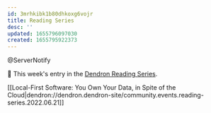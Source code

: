 ```yaml
---
id: 3mrhkibk1b80dhkoxg6vojr
title: Reading Series
desc: ''
updated: 1655796097030
created: 1655795922373
---
```


@ServerNotify 

🔖 This week's entry in the [Dendron Reading Series](https://wiki.dendron.so/notes/oPAmN7EszcykwLCByobb3.html). 

[[Local-First Software: You Own Your Data, in Spite of the Cloud|dendron://dendron.dendron-site/community.events.reading-series.2022.06.21]]
